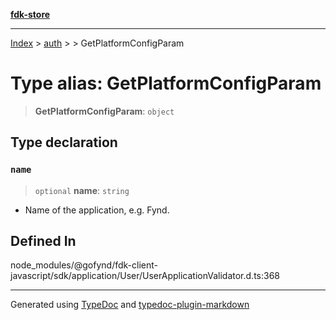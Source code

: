 [**fdk-store**](../../../README.md)
***

[Index](../../../API.md) > [auth](../../README.md) > [<internal>](../README.md) > GetPlatformConfigParam

# Type alias: GetPlatformConfigParam

> **GetPlatformConfigParam**: `object`

## Type declaration

### `name`

> `optional` **name**: `string`

- Name of the application, e.g. Fynd.

## Defined In

node\_modules/@gofynd/fdk-client-javascript/sdk/application/User/UserApplicationValidator.d.ts:368

***
Generated using [TypeDoc](https://typedoc.org/) and [typedoc-plugin-markdown](https://www.npmjs.com/package/typedoc-plugin-markdown)
